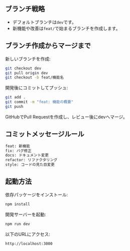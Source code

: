 ## ブランチ戦略

- デフォルトブランチは`dev`です。
- 新機能や改善は`feat/`で始まるブランチを作成します。

## ブランチ作成からマージまで

新しいブランチを作成:
   ```bash
   git checkout dev
   git pull origin dev
   git checkout -b feat/機能名
   ```
   
開発後にコミットしてプッシュ:
```bash
git add .
git commit -m "feat: 機能の概要"
git push
```
GitHubでPull Requestを作成し、レビュー後にdevへマージ。


## コミットメッセージルール
```bash
feat: 新機能
fix: バグ修正
docs: ドキュメント変更
refactor: リファクタリング
style: コードの見た目変更
```

## 起動方法
依存パッケージをインストール:
```bash
npm install
```
開発サーバーを起動:
```bash
npm run dev
```
以下のURLにアクセス:
```bash
http://localhost:3000
```
